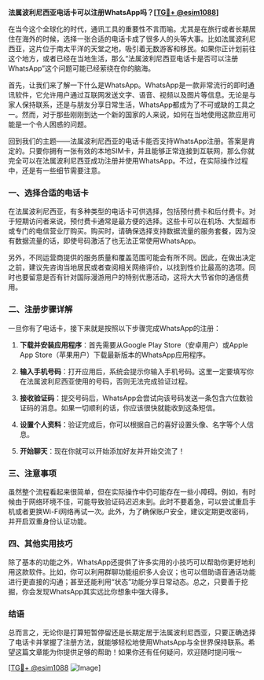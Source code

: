 **法属波利尼西亚电话卡可以注册WhatsApp吗？[[TG💪+ @esim1088](https://t.me/s/esim1088)]**

在当今这个全球化的时代，通讯工具的重要性不言而喻。尤其是在旅行或者长期居住在海外的时候，选择一张合适的电话卡成了很多人的头等大事。比如法属波利尼西亚，这片位于南太平洋的天堂之地，吸引着无数游客和移民。如果你正计划前往这个地方，或者已经在当地生活，那么“法属波利尼西亚电话卡是否可以注册WhatsApp”这个问题可能已经萦绕在你的脑海。

首先，让我们来了解一下什么是WhatsApp。WhatsApp是一款非常流行的即时通讯软件，它允许用户通过互联网发送文字、语音、视频以及图片等信息。无论是与家人保持联系，还是与朋友分享日常生活，WhatsApp都成为了不可或缺的工具之一。然而，对于那些刚刚到达一个新的国家的人来说，如何在当地使用这款应用可能是一个令人困惑的问题。

回到我们的主题——法属波利尼西亚的电话卡能否支持WhatsApp注册。答案是肯定的。只要你拥有一张有效的本地SIM卡，并且能够正常连接到互联网，那么你就完全可以在法属波利尼西亚成功注册并使用WhatsApp。不过，在实际操作过程中，还是有一些细节需要注意。

### 一、选择合适的电话卡

在法属波利尼西亚，有多种类型的电话卡可供选择，包括预付费卡和后付费卡。对于短期访问者来说，预付费卡通常是最方便的选择。这些卡可以在机场、大型超市或专门的电信营业厅购买。购买时，请确保选择支持数据流量的服务套餐，因为没有数据流量的话，即使号码激活了也无法正常使用WhatsApp。

另外，不同运营商提供的服务质量和覆盖范围可能会有所不同。因此，在做出决定之前，建议先咨询当地居民或者查阅相关网络评价，以找到性价比最高的选项。同时也要留意是否有针对国际漫游用户的特别优惠活动，这将大大节省你的通信费用。

### 二、注册步骤详解

一旦你有了电话卡，接下来就是按照以下步骤完成WhatsApp的注册：

1. **下载并安装应用程序**：首先需要从Google Play Store（安卓用户）或Apple App Store（苹果用户）下载最新版本的WhatsApp应用程序。
   
2. **输入手机号码**：打开应用后，系统会提示你输入手机号码。这里一定要填写你在法属波利尼西亚使用的号码，否则无法完成验证过程。

3. **接收验证码**：提交号码后，WhatsApp会尝试向该号码发送一条包含六位数验证码的消息。如果一切顺利的话，你应该很快就能收到这条短信。

4. **设置个人资料**：验证完成后，你可以根据自己的喜好设置头像、名字等个人信息。

5. **开始聊天**：现在你就可以开始添加好友并开始交流了！

### 三、注意事项

虽然整个流程看起来很简单，但在实际操作中仍可能存在一些小障碍。例如，有时候由于网络环境不佳，可能导致验证码迟迟未到。此时不要着急，可以尝试重启手机或者更换Wi-Fi网络再试一次。此外，为了确保账户安全，建议定期更改密码，并开启双重身份认证功能。

### 四、其他实用技巧

除了基本的功能之外，WhatsApp还提供了许多实用的小技巧可以帮助你更好地利用这款软件。比如，你可以利用群聊功能组织多人会议；也可以借助语音通话功能进行更直接的沟通；甚至还能利用“状态”功能分享日常动态。总之，只要善于挖掘，你会发现WhatsApp其实远比你想象中强大得多。

### 结语

总而言之，无论你是打算短暂停留还是长期定居于法属波利尼西亚，只要正确选择了电话卡并掌握了注册方法，就能够轻松地使用WhatsApp与全世界保持联系。希望这篇文章能为你提供足够的帮助！如果你还有任何疑问，欢迎随时提问哦～ 

[[TG💪+ @esim1088](https://t.me/s/esim1088) ![Image](https://i.postimg.cc/4NQfJmqS/Snipaste-2025-05-13-00-14-12.png)]